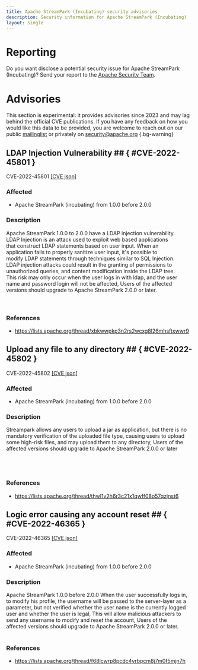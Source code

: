 ```yaml
---
title: Apache StreamPark (Incubating) security advisories
description: Security information for Apache StreamPark (Incubating)
layout: single
---
```


# Reporting

Do you want disclose a potential security issue for Apache StreamPark (Incubating)? Send your report to the  [Apache Security Team](mailto:security@apache.org).

# Advisories

This section is experimental: it provides advisories since 2023 and may lag behind the official CVE publications. If you have any feedback on how you would like this data to be provided, you are welcome to reach out on our public [mailinglist](/mailinglist) or privately on [security@apache.org](mailto:security@apache.org)
{.bg-warning}

## LDAP Injection Vulnerability ## { #CVE-2022-45801 }

CVE-2022-45801 [\[CVE json\]](./CVE-2022-45801.cve.json)

### Affected

* Apache StreamPark (incubating) from 1.0.0 before 2.0.0


### Description

<div><div><span style="background-color: rgb(255, 255, 255);">Apache StreamPark 1.0.0 to 2.0.0 have a LDAP injection vulnerability.</span><br><span style="background-color: rgb(255, 255, 255);">LDAP Injection is an attack used to exploit web based applications</span><br><span style="background-color: rgb(255, 255, 255);">that construct LDAP statements based on user input. When an</span><br><span style="background-color: rgb(255, 255, 255);">application fails to properly sanitize user input, it's possible to</span><br><span style="background-color: rgb(255, 255, 255);">modify LDAP statements through techniques similar to SQL Injection.</span><br><span style="background-color: rgb(255, 255, 255);">LDAP injection attacks could result in the granting of permissions to</span><br><span style="background-color: rgb(255, 255, 255);">unauthorized queries, and content modification inside the LDAP tree.</span><br><span style="background-color: rgb(255, 255, 255);">This risk may only occur when the user logs in with ldap, and the user</span><br><span style="background-color: rgb(255, 255, 255);">name and password login will not be affected, Users of the affected</span><br><span style="background-color: rgb(255, 255, 255);">versions should upgrade to Apache StreamPark 2.0.0 or later.</span><br><br></div></div><br>

### References
* https://lists.apache.org/thread/xbkwwpkp3n2rs2wcxg8l26mhsftxwwr9


## Upload any file to any directory ## { #CVE-2022-45802 }

CVE-2022-45802 [\[CVE json\]](./CVE-2022-45802.cve.json)

### Affected

* Apache StreamPark (incubating) from 1.0.0 before 2.0.0


### Description

<div><div><span style="background-color: var(--wht);">Streampark allows any users to upload a jar as application, but there is no mandatory verification of the uploaded file type, causing users to upload some high-risk files, and may upload them to any directory,&nbsp;</span><span style="background-color: var(--wht);">Users of the affected versions should upgrade to Apache StreamPark 2.0.0 or later</span></div><br></div><br><br>

### References
* https://lists.apache.org/thread/thwl1v2h6r3c21x1qwff08o57qzjnst6


## Logic error causing any account reset ## { #CVE-2022-46365 }

CVE-2022-46365 [\[CVE json\]](./CVE-2022-46365.cve.json)

### Affected

* Apache StreamPark (incubating) from 1.0.0 before 2.0.0


### Description

<span style="background-color: rgb(255, 255, 255);"><span style="background-color: rgb(255, 255, 255);"><div><div>Apache StreamPark 1.0.0 <span style="background-color: rgb(255, 255, 255);">before</span> 2.0.0 When the user successfully logs in, to modify his profile, the username will be passed to the server-layer&nbsp;as a parameter, but not verified whether the user name is the currently logged user and whether the user is legal, This will allow malicious attackers to send any username to modify and reset the account,&nbsp;<span style="background-color: rgb(255, 255, 255);">Users of the affected&nbsp;</span><span style="background-color: rgb(255, 255, 255);">versions should upgrade to Apache StreamPark 2.0.0 or later.</span></div></div></span></span><br>

### References
* https://lists.apache.org/thread/f68lcwrp8pcdc4yrbpcm8j7m0f5mjn7h
